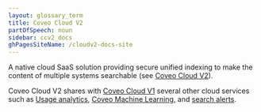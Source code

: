 ```yaml
---
layout: glossary_term
title: Coveo Cloud V2
partOfSpeech: noun
sidebar: ccv2_docs
ghPagesSiteName: /cloudv2-docs-site
---
```

A native cloud SaaS solution providing secure unified indexing to make the content of multiple systems searchable (see [Coveo Cloud V2](http://www.coveo.com/go?dest=cloudhelp&lcid=9&context=231)). 

Coveo Cloud V2 shares with [Coveo Cloud V1](coveo-cloud-v1.md) several other cloud services such as [Usage analytics](usage-analytics.md), [Coveo Machine Learning](coveo-machine-learning.md), and [search alerts](search-alerts.md).